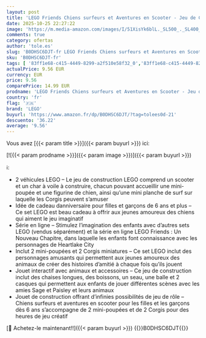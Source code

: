 ```yaml
---
layout: post
title: 'LEGO Friends Chiens surfeurs et Aventures en Scooter - Jeu de Construction pour Les Filles dès 6 Ans - Jouet interactif avec 2 Mini-poupées et 2 Corgis Miniatures 42641'
date: 2025-10-25 22:27:22
image: 'https://m.media-amazon.com/images/I/51XisYk6blL._SL500_._SL400_.jpg'
comments: true
category: ofertas
author: 'tole.es'
slug: 'B0DHSC6DJT-fr LEGO Friends Chiens surfeurs et Aventures en Scooter - Jeu...'
sku: 'B0DHSC6DJT-fr'
tags: [ '83ff1e68-c415-4449-8299-a2f510e58f32_0','83ff1e68-c415-4449-8299-a2f510e58f32_501','Arborist Merchandising Root','Jeux de construction','Jeux déveil et pédagogiques','Jeux et Jouets','Jeux et jouets','Loisirs créatifs','Self Service','Sets de jeux de construction','Special Features Stores','lego','🇫🇷', ]
actualPrice: 9.56 EUR
currency: EUR
price: 9.56
comparePrice: 14.99 EUR
prodname: 'LEGO Friends Chiens surfeurs et Aventures en Scooter - Jeu de Construction pour Les Filles dès 6 Ans - Jouet interactif avec 2 Mini-poupées et 2 Corgis Miniatures 42641'
country: 'fr'
flag: '🇫🇷'
brand: 'LEGO'
buyurl: 'https://www.amazon.fr/dp/B0DHSC6DJT/?tag=tolees0d-21'
descuento: '36.22'
average: '9.56'
---
```


Vous avez [{{< param title >}}]({{< param buyurl >}}) ici:

[![{{< param prodname >}}]({{< param image >}})]({{< param buyurl >}})

ℹ️:

- 2 véhicules LEGO – Le jeu de construction LEGO comprend un scooter et un char à voile à construire, chacun pouvant accueillir une mini-poupée et une figurine de chien, ainsi qu’une mini planche de surf sur laquelle les Corgis peuvent s’amuser
- Idée de cadeau danniversaire pour filles et garçons de 6 ans et plus – Ce set LEGO est beau cadeau à offrir aux jeunes amoureux des chiens qui aiment le jeu imaginatif
- Série en ligne – Stimulez l’imagination des enfants avec d’autres sets LEGO (vendus séparément) et la série en ligne LEGO Friends : Un Nouveau Chapitre, dans laquelle les enfants font connaissance avec les personnages de Heartlake City
- Inclut 2 mini-poupées et 2 Corgis miniatures – Ce set LEGO inclut des personnages amusants qui permettent aux jeunes amoureux des animaux de créer des histoires d’amitié à chaque fois qu’ils jouent
- Jouet interactif avec animaux et accessoires – Ce jeu de construction inclut des chaises longues, des boissons, un seau, une balle et 2 casques qui permettent aux enfants de jouer différentes scènes avec les amies Sage et Paisley et leurs animaux
- Jouet de construction offrant d’infinies possibilités de jeu de rôle – Chiens surfeurs et aventures en scooter pour les filles et les garçons dès 6 ans s’accompagne de 2 mini-poupées et de 2 Corgis pour des heures de jeu créatif

[🛒 Achetez-le maintenant!!]({{< param buyurl >}})
{{<world>}}B0DHSC6DJT{{</world>}}
